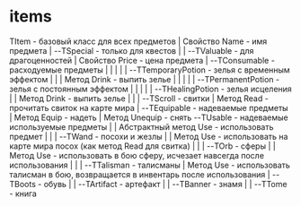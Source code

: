 # items

TItem - базовый класс для всех предметов
 |                      Свойство Name - имя предмета
 |
 --TSpecial - только для квестов
 |
 |
 --TValuable - для драгоценностей
     |                  Свойство Price - цена предмета
     |
     --TConsumable - расходуемые предметы
     |    |
     |    |
     |    --TTemporaryPotion - зелья с временным эффектом
     |    |    |        Метод Drink - выпить зелье
     |    |    |
     |    |    --TPermanentPotion - зелья с постоянным эффектом
     |    |
     |    |
     |    --THealingPotion - зелья исцеления
     |    |             Метод Drink - выпить зелье
     |    |
     |    --TScroll - свитки
     |                  Метод Read - прочитать свиток на карте мира
     |
     --TEquipable - надеваемые предметы
          |             Метод Equip - надеть
          |             Метод Unequip - снять
          --TUsable - надеваемые используемые предметы
          |   |         Абстрактный метод Use - использовать предмет
          |   |
          |   --TWand - посохи и жезлы
          |   |         Метод Use - использовать на карте мира посох (как метод Read для свитка)
          |   |
          |   --TOrb - сферы
          |   |         Метод Use - использовать в бою сферу, исчезает навсегда после использования
          |   |
          |   --TTalisman - талисманы
          |             Метод Use - использовать талисман в бою, возвращается в инвентарь после использования
          |
          --TBoots - обувь
          |
          |
          --TArtifact - артефакт
          |
          |
          --TBanner - знамя
          |
          |
          --TTome - книга